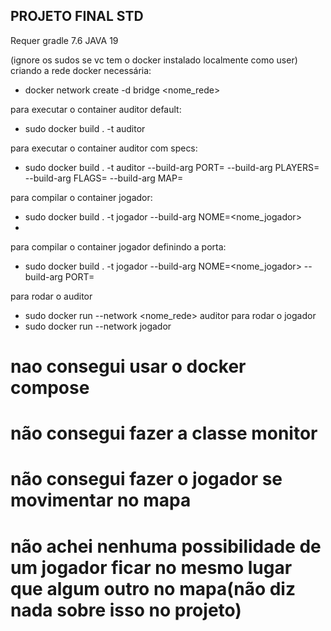 ## PROJETO FINAL STD

Requer gradle 7.6
JAVA 19

(ignore os sudos se vc tem o docker instalado localmente como user)
criando a rede docker necessária:
 - docker network create -d bridge <nome_rede>

para executar o container auditor default:
- sudo docker build . -t auditor

para executar o container auditor com specs:
 - sudo docker build . -t auditor --build-arg PORT=<port> --build-arg PLAYERS=<number>  --build-arg FLAGS=<number> --build-arg MAP=<number>

para compilar o container jogador:
 - sudo docker build . -t jogador --build-arg NOME=<nome_jogador>
 - 
para compilar o container jogador definindo a porta:
 - sudo docker build . -t jogador --build-arg NOME=<nome_jogador> --build-arg PORT=<port>

para rodar o auditor
 - sudo docker run --network <nome_rede> auditor
para rodar o jogador
 - sudo docker run --network <rede> jogador


# nao consegui usar o docker compose
# não consegui fazer a classe monitor
# não consegui fazer o jogador se movimentar no mapa
# não achei nenhuma possibilidade de um jogador ficar no mesmo lugar que algum outro no mapa(não diz nada sobre isso no projeto)

